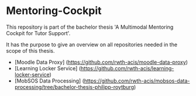 # Mentoring-Cockpit
This repository is part of the bachelor thesis 'A Multimodal Mentoring Cockpit for Tutor Support'.

It has the purpose to give an overview on all repositories needed in the scope of this thesis.

* [Moodle Data Proxy] (https://github.com/rwth-acis/moodle-data-proxy)
* [Learning Locker Service] (https://github.com/rwth-acis/learning-locker-service)
* [MobSOS Data Processing] (https://github.com/rwth-acis/mobsos-data-processing/tree/bachelor-thesis-philipp-roytburg)
